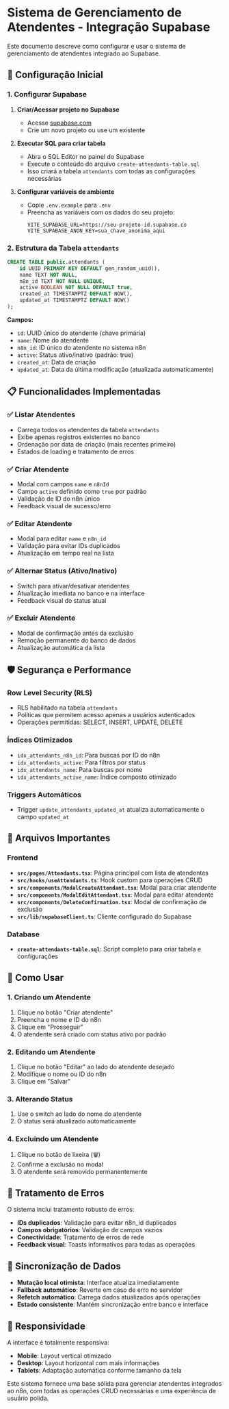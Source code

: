 # Sistema de Gerenciamento de Atendentes - Integração Supabase

Este documento descreve como configurar e usar o sistema de gerenciamento de atendentes integrado ao Supabase.

## 🚀 Configuração Inicial

### 1. Configurar Supabase

1. **Criar/Acessar projeto no Supabase**

   - Acesse [supabase.com](https://supabase.com)
   - Crie um novo projeto ou use um existente

2. **Executar SQL para criar tabela**

   - Abra o SQL Editor no painel do Supabase
   - Execute o conteúdo do arquivo `create-attendants-table.sql`
   - Isso criará a tabela `attendants` com todas as configurações necessárias

3. **Configurar variáveis de ambiente**
   - Copie `.env.example` para `.env`
   - Preencha as variáveis com os dados do seu projeto:
     ```env
     VITE_SUPABASE_URL=https://seu-projeto-id.supabase.co
     VITE_SUPABASE_ANON_KEY=sua_chave_anonima_aqui
     ```

### 2. Estrutura da Tabela `attendants`

```sql
CREATE TABLE public.attendants (
    id UUID PRIMARY KEY DEFAULT gen_random_uuid(),
    name TEXT NOT NULL,
    n8n_id TEXT NOT NULL UNIQUE,
    active BOOLEAN NOT NULL DEFAULT true,
    created_at TIMESTAMPTZ DEFAULT NOW(),
    updated_at TIMESTAMPTZ DEFAULT NOW()
);
```

**Campos:**

- `id`: UUID único do atendente (chave primária)
- `name`: Nome do atendente
- `n8n_id`: ID único do atendente no sistema n8n
- `active`: Status ativo/inativo (padrão: true)
- `created_at`: Data de criação
- `updated_at`: Data da última modificação (atualizada automaticamente)

## 📋 Funcionalidades Implementadas

### ✅ Listar Atendentes

- Carrega todos os atendentes da tabela `attendants`
- Exibe apenas registros existentes no banco
- Ordenação por data de criação (mais recentes primeiro)
- Estados de loading e tratamento de erros

### ✅ Criar Atendente

- Modal com campos `name` e `n8nId`
- Campo `active` definido como `true` por padrão
- Validação de ID do n8n único
- Feedback visual de sucesso/erro

### ✅ Editar Atendente

- Modal para editar `name` e `n8n_id`
- Validação para evitar IDs duplicados
- Atualização em tempo real na lista

### ✅ Alternar Status (Ativo/Inativo)

- Switch para ativar/desativar atendentes
- Atualização imediata no banco e na interface
- Feedback visual do status atual

### ✅ Excluir Atendente

- Modal de confirmação antes da exclusão
- Remoção permanente do banco de dados
- Atualização automática da lista

## 🛡️ Segurança e Performance

### Row Level Security (RLS)

- RLS habilitado na tabela `attendants`
- Políticas que permitem acesso apenas a usuários autenticados
- Operações permitidas: SELECT, INSERT, UPDATE, DELETE

### Índices Otimizados

- `idx_attendants_n8n_id`: Para buscas por ID do n8n
- `idx_attendants_active`: Para filtros por status
- `idx_attendants_name`: Para buscas por nome
- `idx_attendants_active_name`: Índice composto otimizado

### Triggers Automáticos

- Trigger `update_attendants_updated_at` atualiza automaticamente o campo `updated_at`

## 🔧 Arquivos Importantes

### Frontend

- **`src/pages/Attendants.tsx`**: Página principal com lista de atendentes
- **`src/hooks/useAttendants.ts`**: Hook custom para operações CRUD
- **`src/components/ModalCreateAttendant.tsx`**: Modal para criar atendente
- **`src/components/ModalEditAttendant.tsx`**: Modal para editar atendente
- **`src/components/DeleteConfirmation.tsx`**: Modal de confirmação de exclusão
- **`src/lib/supabaseClient.ts`**: Cliente configurado do Supabase

### Database

- **`create-attendants-table.sql`**: Script completo para criar tabela e configurações

## 🎯 Como Usar

### 1. Criando um Atendente

1. Clique no botão "Criar atendente"
2. Preencha o nome e ID do n8n
3. Clique em "Prosseguir"
4. O atendente será criado com status ativo por padrão

### 2. Editando um Atendente

1. Clique no botão "Editar" ao lado do atendente desejado
2. Modifique o nome ou ID do n8n
3. Clique em "Salvar"

### 3. Alterando Status

1. Use o switch ao lado do nome do atendente
2. O status será atualizado automaticamente

### 4. Excluindo um Atendente

1. Clique no botão de lixeira (🗑️)
2. Confirme a exclusão no modal
3. O atendente será removido permanentemente

## 🚨 Tratamento de Erros

O sistema inclui tratamento robusto de erros:

- **IDs duplicados**: Validação para evitar n8n_id duplicados
- **Campos obrigatórios**: Validação de campos vazios
- **Conectividade**: Tratamento de erros de rede
- **Feedback visual**: Toasts informativos para todas as operações

## 🔄 Sincronização de Dados

- **Mutação local otimista**: Interface atualiza imediatamente
- **Fallback automático**: Reverte em caso de erro no servidor
- **Refetch automático**: Carrega dados atualizados após operações
- **Estado consistente**: Mantém sincronização entre banco e interface

## 📱 Responsividade

A interface é totalmente responsiva:

- **Mobile**: Layout vertical otimizado
- **Desktop**: Layout horizontal com mais informações
- **Tablets**: Adaptação automática conforme tamanho da tela

Este sistema fornece uma base sólida para gerenciar atendentes integrados ao n8n, com todas as operações CRUD necessárias e uma experiência de usuário polida.
